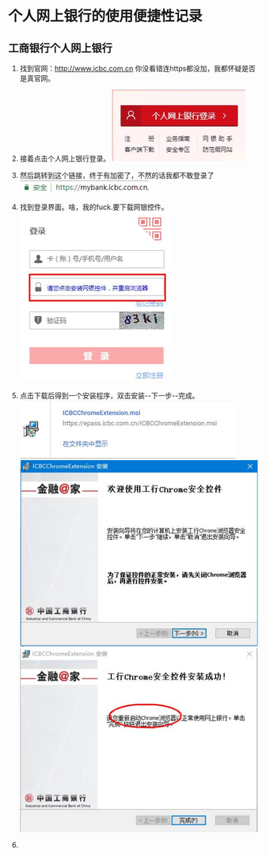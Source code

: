 # 个人网上银行的使用便捷性记录
## 工商银行个人网上银行
1. 找到官网：http://www.icbc.com.cn 你没看错连https都没加，我都怀疑是否是真官网。
2. 接着点击个人网上银行登录。
![](img/1.jpg '')
3. 然后跳转到这个链接，终于有加密了，不然的话我都不敢登录了
![](img/2.jpg '')
4. 找到登录界面。啥，我的fuck.要下载网银控件。
![](img/3.jpg '')
5. 点击下载后得到一个安装程序，双击安装--下一步--完成。
![](img/4.jpg '')
![](img/5.jpg '')
![](img/6.jpg '')

6. 
